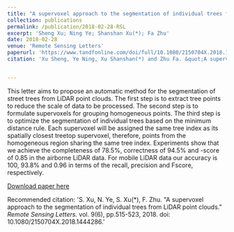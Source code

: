 ```yaml
---
title: "A supervoxel approach to the segmentation of individual trees from LiDAR point clouds"
collection: publications
permalink: /publication/2018-02-28-RSL
excerpt: 'Sheng Xu; Ning Ye; Shanshan Xu(*); Fa Zhu'
date: 2018-02-28
venue: 'Remote Sensing Letters'
paperurl: 'https://www.tandfonline.com/doi/full/10.1080/2150704X.2018.1444286'
citation: 'Xu Sheng, Ye Ning, Xu Shanshan(*) and Zhu Fa. &quot;A supervoxel approach to the segmentation of individual trees from LiDAR point clouds.&quot; <i>Remote Sensing Letters.</i> vol. 9(6), pp.515-523, 2018.'


---
```

This letter aims to propose an automatic method for the segmentation of street trees from LiDAR point clouds. The first step is to extract tree points to reduce the scale of data to be processed. The second step is to formulate supervoxels for grouping homogeneous points. The third step is to optimize the segmentation of individual trees based on the minimum distance rule. Each supervoxel will be assigned the same tree index as its spatially closest treetop supervoxel, therefore, points from the homogeneous region sharing the same tree index. Experiments show that we achieve the completeness of 78.5%, correctness of 94.5% and -score of 0.85 in the airborne LiDAR data. For mobile LiDAR data our accuracy is 100, 93.8% and 0.96 in terms of the recall, precision and Fscore, respectively.

[Download paper here](http://lostagex.github.io/files/2018-02-28-RSL.pdf)

Recommended citation: 'S. Xu, N. Ye, S. Xu(*), F. Zhu. &quot;A supervoxel approach to the segmentation of individual trees from LiDAR point clouds.&quot; <i>Remote Sensing Letters.</i> vol. 9(6), pp.515-523, 2018. doi: 10.1080/2150704X.2018.1444286.'




